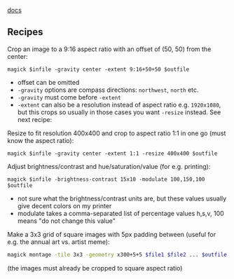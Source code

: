 [docs](https://imagemagick.org/script/convert.php)

## Recipes

Crop an image to a 9:16 aspect ratio with an offset of (50, 50) from the center:
```
magick $infile -gravity center -extent 9:16+50+50 $outfile
```
- offset can be omitted
- `-gravity` options are compass directions: `northwest`, `north` etc.
- `-gravity` must come before `-extent`
- `-extent` can also be a resolution instead of aspect ratio e.g. `1920x1080`,
  but this crops so usually in those cases you want `-resize` instead. See next recipe:

Resize to fit resolution 400x400 and crop to aspect ratio 1:1
in one go (must know the aspect ratio):
```
magick $infile -gravity center -extent 1:1 -resize 400x400 $outfile
```

Adjust brightness/contrast and hue/saturation/value (for e.g. printing):
```
magick $infile -brightness-contrast 15x10 -modulate 100,150,100 $outfile
```
- not sure what the brightness/contrast units are,
  but these values usually give decent colors on my printer
- modulate takes a comma-separated list of percentage values h,s,v,
  100 means "do not change this value"

Make a 3x3 grid of square images with 5px padding between
(useful for e.g. the annual art vs. artist meme):
```bash
magick montage -tile 3x3 -geometry x300+5+5 $file1 $file2 ... $outfile
```
(the images must already be cropped to square aspect ratio)
